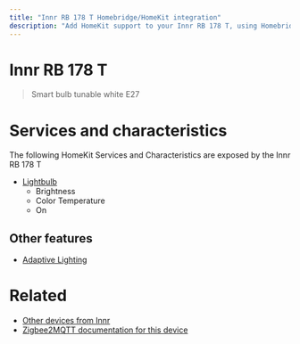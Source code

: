 ```yaml
---
title: "Innr RB 178 T Homebridge/HomeKit integration"
description: "Add HomeKit support to your Innr RB 178 T, using Homebridge, Zigbee2MQTT and homebridge-z2m."
---
```

<!---
This file has been GENERATED using src/docgen/docgen.ts
DO NOT EDIT THIS FILE MANUALLY!
-->
# Innr RB 178 T
> Smart bulb tunable white E27


# Services and characteristics
The following HomeKit Services and Characteristics are exposed by
the Innr RB 178 T

* [Lightbulb](../../light.md)
  * Brightness
  * Color Temperature
  * On

## Other features
* [Adaptive Lighting](../../light.md)

# Related
* [Other devices from Innr](../index.md#innr)
* [Zigbee2MQTT documentation for this device](https://www.zigbee2mqtt.io/devices/RB_178_T.html)